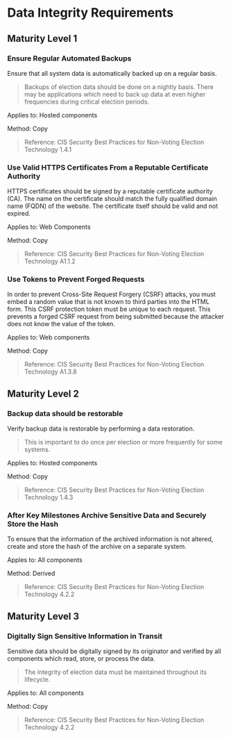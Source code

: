 # Data Integrity Requirements

## Maturity Level 1

### Ensure Regular Automated Backups

Ensure that all system data is automatically backed up on a regular basis.
>Backups of election data should be done on a nightly basis. There may be applications which need to back up data at even higher frequencies during critical election periods.

Applies to: Hosted components

Method: Copy

>Reference: CIS Security Best Practices for Non-Voting Election Technology 1.4.1

### Use Valid HTTPS Certificates From a Reputable Certificate Authority

HTTPS certificates should be signed by a reputable certificate authority (CA). The name on the certificate should match the fully qualified domain name (FQDN) of the website. The certificate itself should be valid and not expired.

Applies to: Web Components

Method: Copy

>Reference: CIS Security Best Practices for Non-Voting Election Technology A1.1.2

### Use Tokens to Prevent Forged Requests

In order to prevent Cross-Site Request Forgery (CSRF) attacks, you must embed a random value that is not known to third parties into the HTML form. This CSRF protection token must be unique to each request. This prevents a forged CSRF request from being submitted because the attacker does not know the value of the token.

Applies to: Web components

Method: Copy

>Reference: CIS Security Best Practices for Non-Voting Election Technology A1.3.8

## Maturity Level 2

### Backup data should be restorable

Verify backup data is restorable by performing a data restoration.

>This is important to do once per election or more frequently for some systems.

Applies to: Hosted components

Method: Copy

>Reference: CIS Security Best Practices for Non-Voting Election Technology 1.4.3

### After Key Milestones Archive Sensitive Data and Securely Store the Hash

To ensure that the information of the archived information is not altered, create and store the hash of the archive on a separate system.

Apples to: All components

Method: Derived

>Reference: CIS Security Best Practices for Non-Voting Election Technology 4.2.2

## Maturity Level 3

### Digitally Sign Sensitive Information in Transit

Sensitive data should be digitally signed by its originator and verified by all components which read, store, or process the data.

>The integrity of election data must be maintained throughout its lifecycle. 

Applies to: All components

Method: Copy

>Reference: CIS Security Best Practices for Non-Voting Election Technology 4.2.2
